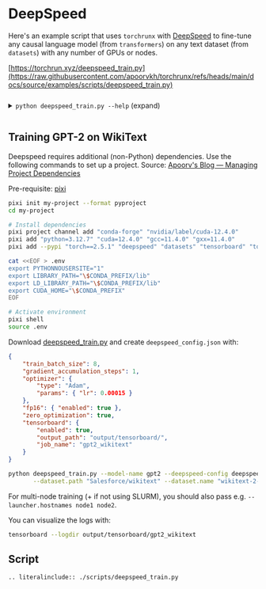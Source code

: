 # DeepSpeed

Here's an example script that uses `torchrunx` with [DeepSpeed](https://www.deepspeed.ai) to fine-tune any causal language model (from `transformers`) on any text dataset (from `datasets`) with any number of GPUs or nodes.

[https://torchrun.xyz/deepspeed_train.py](https://raw.githubusercontent.com/apoorvkh/torchrunx/refs/heads/main/docs/source/examples/scripts/deepspeed_train.py)

<details>
  <summary><p style="display: inline-block;"><code class="docutils literal notranslate"><span class="pre">python deepspeed_train.py --help</span></code></p> (expand)</summary>

  ```{eval-rst}
  .. literalinclude:: ./artifacts/deepspeed_help.txt
  ```
</details>

## Training GPT-2 on WikiText

Deepspeed requires additional (non-Python) dependencies. Use the following commands to set up a project. Source: [Apoorv's Blog — Managing Project Dependencies](https://blog.apoorvkh.com/posts/project-dependencies.html)

Pre-requisite: [pixi](https://pixi.sh)

```bash
pixi init my-project --format pyproject
cd my-project

# Install dependencies
pixi project channel add "conda-forge" "nvidia/label/cuda-12.4.0"
pixi add "python=3.12.7" "cuda=12.4.0" "gcc=11.4.0" "gxx=11.4.0"
pixi add --pypi "torch==2.5.1" "deepspeed" "datasets" "tensorboard" "torch" "torchrunx" "transformers" "tyro"

cat <<EOF > .env
export PYTHONNOUSERSITE="1"
export LIBRARY_PATH="\$CONDA_PREFIX/lib"
export LD_LIBRARY_PATH="\$CONDA_PREFIX/lib"
export CUDA_HOME="\$CONDA_PREFIX"
EOF

# Activate environment
pixi shell
source .env
```

Download [deepspeed_train.py](https://raw.githubusercontent.com/apoorvkh/torchrunx/refs/heads/main/docs/source/examples/scripts/deepspeed_train.py) and create `deepspeed_config.json` with:

```json
{
    "train_batch_size": 8,
    "gradient_accumulation_steps": 1,
    "optimizer": {
        "type": "Adam",
        "params": { "lr": 0.00015 }
    },
    "fp16": { "enabled": true },
    "zero_optimization": true,
    "tensorboard": {
        "enabled": true,
        "output_path": "output/tensorboard/",
        "job_name": "gpt2_wikitext"
    }
}
```

```bash
python deepspeed_train.py --model-name gpt2 --deepspeed-config deepspeed_config.json --checkpoint-dir output \
       --dataset.path "Salesforce/wikitext" --dataset.name "wikitext-2-v1" --dataset.split "train" --dataset.num-samples 80
```

For multi-node training (+ if not using SLURM), you should also pass e.g. `--launcher.hostnames node1 node2`.

You can visualize the logs with:

```bash
tensorboard --logdir output/tensorboard/gpt2_wikitext
```

## Script

```{eval-rst}
.. literalinclude:: ./scripts/deepspeed_train.py
```
